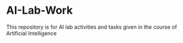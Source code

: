 # AI-Lab-Work
This repository is for AI lab activities and tasks given in the course of Artificial Intelligence
